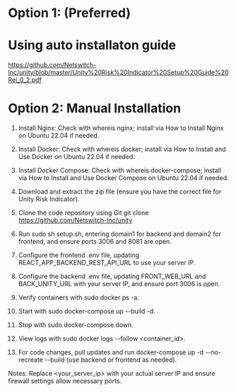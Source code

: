 # Option 1: (Preferred)
# Using auto installaton guide
https://github.com/Netswitch-Inc/unity/blob/master/Unity%20Risk%20Indicator%20Setup%20Guide%20Rel_0_2.pdf


# Option 2: Manual Installation
1) Install Nginx: 
Check with whereis nginx; install via How to Install Nginx on Ubuntu 22.04 if needed.

2) Install Docker:
Check with whereis docker; install via How to Install and Use Docker on Ubuntu 22.04 if needed.

3) Install Docker Compose:
Check with whereis docker-compose; install via How to Install and Use Docker Compose on Ubuntu 22.04 if needed.

4) Download and extract the zip file (ensure you have the correct file for Unity Risk Indicator).

5) Clone the code repository using Git
git clone https://github.com/Netswitch-Inc/unity

6) Run sudo sh setup.sh, entering domain1 for backend and domain2 for frontend, and ensure ports 3006 and 8081 are open.

7) Configure the frontend .env file, updating REACT_APP_BACKEND_REST_API_URL to use your server IP.

8) Configure the backend .env file, updating FRONT_WEB_URL and BACK_UNITY_URL with your server IP, and ensure port 3006 is open.

9) Verify containers with sudo docker ps -a.

10) Start with sudo docker-compose up --build -d.

11) Stop with sudo docker-compose down.

12) View logs with sudo docker logs --follow <container_id>.

13) For code changes, pull updates and run docker-compose up -d --no-recreate --build <service-name> (use backend or frontend as needed).

Notes: Replace <your_server_ip> with your actual server IP and ensure firewall settings allow necessary ports.
